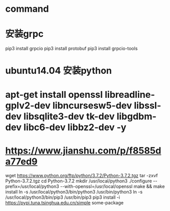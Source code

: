 # command



# 安装grpc
pip3 install grpcio
pip3 install protobuf
pip3 install grpcio-tools



# ubuntu14.04 安装python
# apt-get install openssl libreadline-gplv2-dev libncursesw5-dev libssl-dev libsqlite3-dev tk-dev libgdbm-dev libc6-dev libbz2-dev -y
# https://www.jianshu.com/p/f8585da77ed9
wget https://www.python.org/ftp/python/3.7.2/Python-3.7.2.tgz
tar -zxvf Python-3.7.2.tgz
cd Python-3.7.2
mkdir /usr/local/python3
./configure --prefix=/usr/local/python3 --with-openssl=/usr/local/openssl 
make && make install
ln -s /usr/local/python3/bin/python3 /usr/bin/python3
ln -s /usr/local/python3/bin/pip3 /usr/bin/pip3
pip3 install -i https://pypi.tuna.tsinghua.edu.cn/simple some-package




